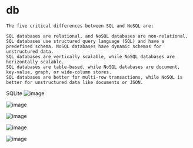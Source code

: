 # db  
```  
The five critical differences between SQL and NoSQL are:

SQL databases are relational, and NoSQL databases are non-relational.
SQL databases use structured query language (SQL) and have a predefined schema. NoSQL databases have dynamic schemas for unstructured data.
SQL databases are vertically scalable, while NoSQL databases are horizontally scalable.
SQL databases are table-based, while NoSQL databases are document, key-value, graph, or wide-column stores.
SQL databases are better for multi-row transactions, while NoSQL is better for unstructured data like documents or JSON.
```  
SQLite ![image](https://github.com/user-attachments/assets/70c3181a-4992-4dd3-8f2a-e4a11694c382)  

![image](https://github.com/user-attachments/assets/e2cfa695-ae55-463a-be46-82a2eb211362)

![image](https://github.com/user-attachments/assets/74c370c1-cdd5-4b97-b983-bd21d9bc234f)

![image](https://github.com/user-attachments/assets/d5bb6391-98c4-4505-b14f-f79d3a90df9b)

![image](https://github.com/user-attachments/assets/68ee5ce3-555b-469a-9031-cec790330a38)
